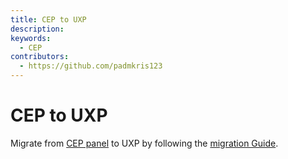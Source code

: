 ```yaml
---
title: CEP to UXP
description: 
keywords:
  - CEP
contributors:
  - https://github.com/padmkris123
---
```


# CEP to UXP

Migrate from [CEP panel](https://github.com/Adobe-CEP/CEP-Resources/blob/master/CEP_11.x/Documentation/CEP%2011.1%20HTML%20Extension%20Cookbook.md) to UXP by following the [migration Guide](https://github.com/Adobe-CEP/CEP-Resources/tree/master/UXP-Migration-Guide).

<!-- 
TODO This might be useful https://developer.adobe.com/photoshop/uxp/2022/guides/uxp_for_you/uxp_for_cep_devs/#goodbye-cep -->